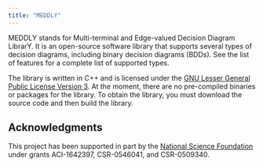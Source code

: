 ```yaml
---
title: "MEDDLY"
---
```


MEDDLY stands for Multi-terminal and Edge-valued Decision Diagram LibrarY.
It is an open-source software library that supports several types of
decision diagrams, including binary decision diagrams (BDDs).
See the list of features for a complete list of supported types.


The library is written in C++ and is licensed under the 
[GNU Lesser General Public License Version 3](http://www.gnu.org/licenses/licenses.html).
At the moment, there are no pre-compiled binaries or packages for the library.
To obtain the library, you must
download the source code and then build the library.

## Acknowledgments

This project has been supported in part by the
[National Science Foundation](http://www.nsf.gov)
under grants ACI-1642397, CSR-0546041, and CSR-0509340.
